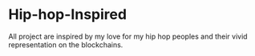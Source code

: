 # Hip-hop-Inspired
All project are inspired by my love for my hip hop peoples and their vivid representation on the blockchains. 
